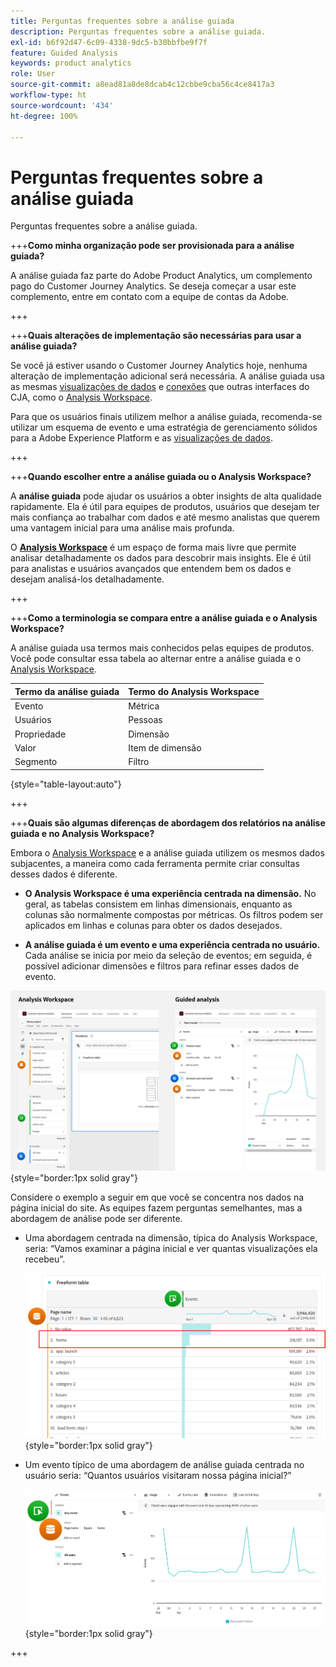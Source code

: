 ```yaml
---
title: Perguntas frequentes sobre a análise guiada
description: Perguntas frequentes sobre a análise guiada.
exl-id: b6f92d47-6c09-4338-9dc5-b30bbfbe9f7f
feature: Guided Analysis
keywords: product analytics
role: User
source-git-commit: a8ead81a8de8dcab4c12cbbe9cba56c4ce8417a3
workflow-type: ht
source-wordcount: '434'
ht-degree: 100%

---
```


# Perguntas frequentes sobre a análise guiada

Perguntas frequentes sobre a análise guiada.

+++**Como minha organização pode ser provisionada para a análise guiada?**

A análise guiada faz parte do Adobe Product Analytics, um complemento pago do Customer Journey Analytics. Se deseja começar a usar este complemento, entre em contato com a equipe de contas da Adobe.

+++

+++**Quais alterações de implementação são necessárias para usar a análise guiada?**

Se você já estiver usando o Customer Journey Analytics hoje, nenhuma alteração de implementação adicional será necessária. A análise guiada usa as mesmas [visualizações de dados](../data-views/data-views.md) e [conexões](../connections/overview.md) que outras interfaces do CJA, como o [Analysis Workspace](../analysis-workspace/home.md).

Para que os usuários finais utilizem melhor a análise guiada, recomenda-se utilizar um esquema de evento e uma estratégia de gerenciamento sólidos para a Adobe Experience Platform e as [visualizações de dados](../data-views/data-views.md).

+++

+++**Quando escolher entre a análise guiada ou o Analysis Workspace?**

A **análise guiada** pode ajudar os usuários a obter insights de alta qualidade rapidamente. Ela é útil para equipes de produtos, usuários que desejam ter mais confiança ao trabalhar com dados e até mesmo analistas que querem uma vantagem inicial para uma análise mais profunda.

O **[Analysis Workspace](../analysis-workspace/home.md)** é um espaço de forma mais livre que permite analisar detalhadamente os dados para descobrir mais insights. Ele é útil para analistas e usuários avançados que entendem bem os dados e desejam analisá-los detalhadamente.

+++

+++**Como a terminologia se compara entre a análise guiada e o Analysis Workspace?**

A análise guiada usa termos mais conhecidos pelas equipes de produtos. Você pode consultar essa tabela ao alternar entre a análise guiada e o [Analysis Workspace](../analysis-workspace/home.md).

| Termo da análise guiada | Termo do Analysis Workspace |
| --- | --- |
| Evento | Métrica |
| Usuários | Pessoas |
| Propriedade | Dimensão |
| Valor | Item de dimensão |
| Segmento | Filtro |

{style="table-layout:auto"}

+++

+++**Quais são algumas diferenças de abordagem dos relatórios na análise guiada e no Analysis Workspace?**

Embora o [Analysis Workspace](../analysis-workspace/home.md) e a análise guiada utilizem os mesmos dados subjacentes, a maneira como cada ferramenta permite criar consultas desses dados é diferente.

* **O Analysis Workspace é uma experiência centrada na dimensão.** No geral, as tabelas consistem em linhas dimensionais, enquanto as colunas são normalmente compostas por métricas. Os filtros podem ser aplicados em linhas e colunas para obter os dados desejados.

* **A análise guiada é um evento e uma experiência centrada no usuário.** Cada análise se inicia por meio da seleção de eventos; em seguida, é possível adicionar dimensões e filtros para refinar esses dados de evento.

![Visualizações do Analysis Workspace e da análise guiada](assets/structure.png){style="border:1px solid gray"}

Considere o exemplo a seguir em que você se concentra nos dados na página inicial do site. As equipes fazem perguntas semelhantes, mas a abordagem de análise pode ser diferente.

* Uma abordagem centrada na dimensão, típica do Analysis Workspace, seria: “Vamos examinar a página inicial e ver quantas visualizações ela recebeu”.

  ![Centrado na dimensão](assets/dimension-centered.png){style="border:1px solid gray"}

* Um evento típico de uma abordagem de análise guiada centrada no usuário seria: “Quantos usuários visitaram nossa página inicial?”

  ![Centrado no evento](assets/event-centered.png){style="border:1px solid gray"}

+++
